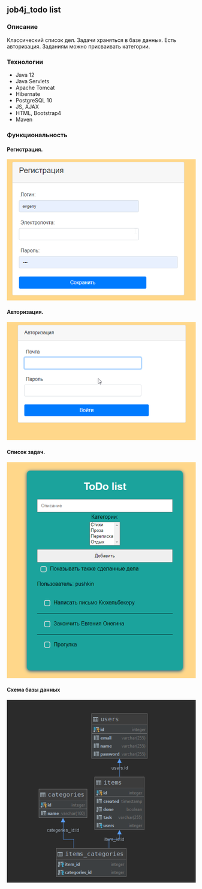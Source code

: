 ## job4j_todo list

### Описание
Классический список дел. Задачи храняться в базе данных. Есть авторизация. 
Заданиям можно присваивать категории.

### Технологии
- Java 12
- Java Servlets
- Apache Tomcat
- Hibernate
- PostgreSQL 10
- JS, AJAX 
- HTML, Bootstrap4
- Maven

### Функциональность
#### Регистрация.

![reg](images/reg.png)

#### Авторизация.

![login](images/auth.png)

#### Список задач.

![list](images/list.png)

#### Схема базы данных

![Schema](images/Scheme.png)
